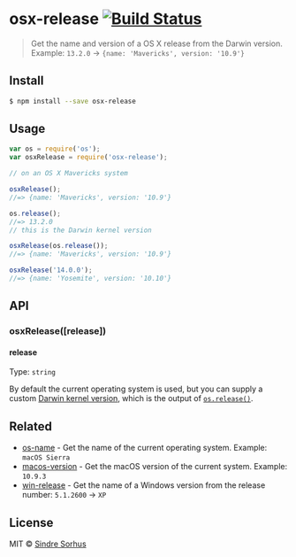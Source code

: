 # osx-release [![Build Status](https://travis-ci.org/sindresorhus/osx-release.svg?branch=master)](https://travis-ci.org/sindresorhus/osx-release)

> Get the name and version of a OS X release from the Darwin version.<br>
> Example: `13.2.0` → `{name: 'Mavericks', version: '10.9'}`


## Install

```sh
$ npm install --save osx-release
```


## Usage

```js
var os = require('os');
var osxRelease = require('osx-release');

// on an OS X Mavericks system

osxRelease();
//=> {name: 'Mavericks', version: '10.9'}

os.release();
//=> 13.2.0
// this is the Darwin kernel version

osxRelease(os.release());
//=> {name: 'Mavericks', version: '10.9'}

osxRelease('14.0.0');
//=> {name: 'Yosemite', version: '10.10'}
```


## API

### osxRelease([release])

#### release

Type: `string`

By default the current operating system is used, but you can supply a custom [Darwin kernel version](http://en.wikipedia.org/wiki/Darwin_%28operating_system%29#Release_history), which is the output of [`os.release()`](http://nodejs.org/api/os.html#os_os_release).


## Related

- [os-name](https://github.com/sindresorhus/os-name) - Get the name of the current operating system. Example: `macOS Sierra`
- [macos-version](https://github.com/sindresorhus/macos-version) - Get the macOS version of the current system. Example: `10.9.3`
- [win-release](https://github.com/sindresorhus/osx-version) - Get the name of a Windows version from the release number: `5.1.2600` → `XP`


## License

MIT © [Sindre Sorhus](https://sindresorhus.com)
